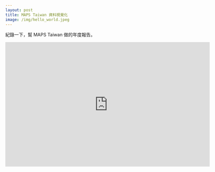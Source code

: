 ```yaml
---
layout: post
title: MAPS Taiwan 資料視覺化
image: /img/hello_world.jpeg
---
```


紀錄一下，幫 MAPS Taiwan 做的年度報告。


<iframe src="https://docs.google.com/presentation/d/e/2PACX-1vSnPK0uKAQL9qHEgaLKglBNRvOdgaKGAwSacigo713WAt1yW1swJ426j_tdBSJYGqoVBJu5XApIk0Ml/embed?start=true&loop=true&delayms=30000" frameborder="0" width="640" height="389" allowfullscreen="true" mozallowfullscreen="true" webkitallowfullscreen="true"></iframe>
